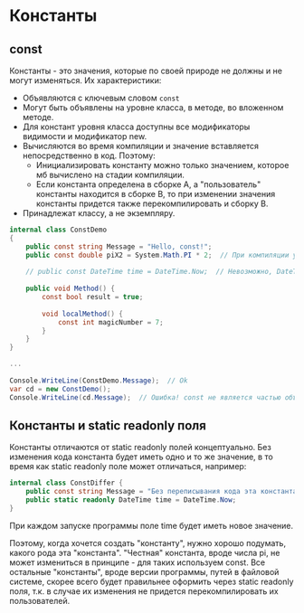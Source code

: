 # Константы

## const

Константы - это значения, которые по своей природе не должны и не могут изменяться. Их характеристики:

* Объявляются с ключевым словом `const`
* Могут быть объявлены на уровне класса, в методе, во вложенном методе.
* Для констант уровня класса доступны все модификаторы видимости и модификатор new.
* Вычисляются во время компиляции и значение вставляется непосредственно в код. Поэтому:
  * Инициализировать константу можно только значением, которое мб вычислено на стадии компиляции.
  * Если константа определена в сборке А, а "пользователь" константы находится в сборке В, то при изменении значения константы придется также перекомпилировать и сборку В.
* Принадлежат классу, а не экземпляру.

```c#
internal class ConstDemo
{
    public const string Message = "Hello, const!";
    public const double piX2 = System.Math.PI * 2;  // При компиляции уже станет 6,283185307179586
    
    // public const DateTime time = DateTime.Now;  // Невозможно, DateTime.Now не вычисляется при компиляции
    
    public void Method() {
        const bool result = true;
        
        void localMethod() {
            const int magicNumber = 7;
        }
    }
}

...
    
Console.WriteLine(ConstDemo.Message);  // Ok
var cd = new ConstDemo();
Console.WriteLine(cd.Message);  // Ошибка! const не является частью объекта, она принадлежит классу
```

## Константы и static readonly поля

Константы отличаются от static readonly полей концептуально. Без изменения кода константа будет иметь одно и то же значение, в то время как static readonly поле может отличаться, например:

```c#
internal class ConstDiffer {
    public const string Message = "Без переписывания кода эта константа не изменится";
    public static readonly DateTime time = DateTime.Now;
}
```

При каждом запуске программы поле time будет иметь новое значение.

Поэтому, когда хочется создать "константу", нужно хорошо подумать, какого рода эта "константа". "Честная" константа, вроде числа pi, не может измениться в принципе - для таких используем const. Все остальные "константы", вроде версии программы, путей в файловой системе, скорее всего будет правильнее оформить через static readonly поля, т.к. в случае их изменения не придется перекомпилировать их пользователей.

